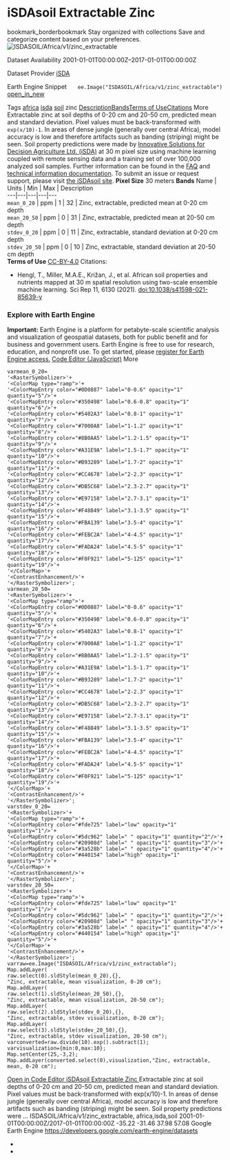  
#  iSDAsoil Extractable Zinc 
bookmark_borderbookmark Stay organized with collections  Save and categorize content based on your preferences.
![ISDASOIL/Africa/v1/zinc_extractable](https://developers.google.com/earth-engine/datasets/images/ISDASOIL/ISDASOIL_Africa_v1_zinc_extractable_sample.png) 

Dataset Availability
    2001-01-01T00:00:00Z–2017-01-01T00:00:00Z 

Dataset Provider
     [ iSDA ](https://isda-africa.com/) 

Earth Engine Snippet
     `    ee.Image("ISDASOIL/Africa/v1/zinc_extractable")   ` [ open_in_new ](https://code.earthengine.google.com/?scriptPath=Examples:Datasets/ISDASOIL/ISDASOIL_Africa_v1_zinc_extractable) 

Tags
     [africa](https://developers.google.com/earth-engine/datasets/tags/africa) [isda](https://developers.google.com/earth-engine/datasets/tags/isda) [soil](https://developers.google.com/earth-engine/datasets/tags/soil)
zinc
[Description](https://developers.google.com/earth-engine/datasets/catalog/ISDASOIL_Africa_v1_zinc_extractable#description)[Bands](https://developers.google.com/earth-engine/datasets/catalog/ISDASOIL_Africa_v1_zinc_extractable#bands)[Terms of Use](https://developers.google.com/earth-engine/datasets/catalog/ISDASOIL_Africa_v1_zinc_extractable#terms-of-use)[Citations](https://developers.google.com/earth-engine/datasets/catalog/ISDASOIL_Africa_v1_zinc_extractable#citations) More
Extractable zinc at soil depths of 0-20 cm and 20-50 cm, predicted mean and standard deviation.
Pixel values must be back-transformed with `exp(x/10)-1`.
In areas of dense jungle (generally over central Africa), model accuracy is low and therefore artifacts such as banding (striping) might be seen.
Soil property predictions were made by [Innovative Solutions for Decision Agriculture Ltd. (iSDA)](https://isda-africa.com/) at 30 m pixel size using machine learning coupled with remote sensing data and a training set of over 100,000 analyzed soil samples.
Further information can be found in the [FAQ](https://www.isda-africa.com/isdasoil/faq/) and [technical information documentation](https://www.isda-africa.com/isdasoil/technical-information/). To submit an issue or request support, please visit [the iSDAsoil site](https://isda-africa.com/isdasoil).
**Pixel Size** 30 meters 
**Bands**
Name | Units | Min | Max | Description  
---|---|---|---|---  
`mean_0_20` | ppm |  1  |  32  | Zinc, extractable, predicted mean at 0-20 cm depth  
`mean_20_50` | ppm |  0  |  31  | Zinc, extractable, predicted mean at 20-50 cm depth  
`stdev_0_20` | ppm |  0  |  11  | Zinc, extractable, standard deviation at 0-20 cm depth  
`stdev_20_50` | ppm |  0  |  10  | Zinc, extractable, standard deviation at 20-50 cm depth  
**Terms of Use**
[CC-BY-4.0](https://spdx.org/licenses/CC-BY-4.0.html)
Citations:
  * Hengl, T., Miller, M.A.E., Križan, J., et al. African soil properties and nutrients mapped at 30 m spatial resolution using two-scale ensemble machine learning. Sci Rep 11, 6130 (2021). [doi:10.1038/s41598-021-85639-y](https://doi.org/10.1038/s41598-021-85639-y)


### Explore with Earth Engine
**Important:** Earth Engine is a platform for petabyte-scale scientific analysis and visualization of geospatial datasets, both for public benefit and for business and government users. Earth Engine is free to use for research, education, and nonprofit use. To get started, please [register for Earth Engine access.](https://console.cloud.google.com/earth-engine)
[Code Editor (JavaScript)](https://developers.google.com/earth-engine/datasets/catalog/ISDASOIL_Africa_v1_zinc_extractable#code-editor-javascript-sample) More
```
varmean_0_20=
'<RasterSymbolizer>'+
'<ColorMap type="ramp">'+
'<ColorMapEntry color="#0D0887" label="0-0.6" opacity="1" quantity="5"/>'+
'<ColorMapEntry color="#350498" label="0.6-0.8" opacity="1" quantity="6"/>'+
'<ColorMapEntry color="#5402A3" label="0.8-1" opacity="1" quantity="7"/>'+
'<ColorMapEntry color="#7000A8" label="1-1.2" opacity="1" quantity="8"/>'+
'<ColorMapEntry color="#8B0AA5" label="1.2-1.5" opacity="1" quantity="9"/>'+
'<ColorMapEntry color="#A31E9A" label="1.5-1.7" opacity="1" quantity="10"/>'+
'<ColorMapEntry color="#B93289" label="1.7-2" opacity="1" quantity="11"/>'+
'<ColorMapEntry color="#CC4678" label="2-2.3" opacity="1" quantity="12"/>'+
'<ColorMapEntry color="#DB5C68" label="2.3-2.7" opacity="1" quantity="13"/>'+
'<ColorMapEntry color="#E97158" label="2.7-3.1" opacity="1" quantity="14"/>'+
'<ColorMapEntry color="#F48849" label="3.1-3.5" opacity="1" quantity="15"/>'+
'<ColorMapEntry color="#FBA139" label="3.5-4" opacity="1" quantity="16"/>'+
'<ColorMapEntry color="#FEBC2A" label="4-4.5" opacity="1" quantity="17"/>'+
'<ColorMapEntry color="#FADA24" label="4.5-5" opacity="1" quantity="18"/>'+
'<ColorMapEntry color="#F0F921" label="5-125" opacity="1" quantity="19"/>'+
'</ColorMap>'+
'<ContrastEnhancement/>'+
'</RasterSymbolizer>';
varmean_20_50=
'<RasterSymbolizer>'+
'<ColorMap type="ramp">'+
'<ColorMapEntry color="#0D0887" label="0-0.6" opacity="1" quantity="5"/>'+
'<ColorMapEntry color="#350498" label="0.6-0.8" opacity="1" quantity="6"/>'+
'<ColorMapEntry color="#5402A3" label="0.8-1" opacity="1" quantity="7"/>'+
'<ColorMapEntry color="#7000A8" label="1-1.2" opacity="1" quantity="8"/>'+
'<ColorMapEntry color="#8B0AA5" label="1.2-1.5" opacity="1" quantity="9"/>'+
'<ColorMapEntry color="#A31E9A" label="1.5-1.7" opacity="1" quantity="10"/>'+
'<ColorMapEntry color="#B93289" label="1.7-2" opacity="1" quantity="11"/>'+
'<ColorMapEntry color="#CC4678" label="2-2.3" opacity="1" quantity="12"/>'+
'<ColorMapEntry color="#DB5C68" label="2.3-2.7" opacity="1" quantity="13"/>'+
'<ColorMapEntry color="#E97158" label="2.7-3.1" opacity="1" quantity="14"/>'+
'<ColorMapEntry color="#F48849" label="3.1-3.5" opacity="1" quantity="15"/>'+
'<ColorMapEntry color="#FBA139" label="3.5-4" opacity="1" quantity="16"/>'+
'<ColorMapEntry color="#FEBC2A" label="4-4.5" opacity="1" quantity="17"/>'+
'<ColorMapEntry color="#FADA24" label="4.5-5" opacity="1" quantity="18"/>'+
'<ColorMapEntry color="#F0F921" label="5-125" opacity="1" quantity="19"/>'+
'</ColorMap>'+
'<ContrastEnhancement/>'+
'</RasterSymbolizer>';
varstdev_0_20=
'<RasterSymbolizer>'+
'<ColorMap type="ramp">'+
'<ColorMapEntry color="#fde725" label="low" opacity="1" quantity="1"/>'+
'<ColorMapEntry color="#5dc962" label=" " opacity="1" quantity="2"/>'+
'<ColorMapEntry color="#20908d" label=" " opacity="1" quantity="3"/>'+
'<ColorMapEntry color="#3a528b" label=" " opacity="1" quantity="4"/>'+
'<ColorMapEntry color="#440154" label="high" opacity="1" quantity="5"/>'+
'</ColorMap>'+
'<ContrastEnhancement/>'+
'</RasterSymbolizer>';
varstdev_20_50=
'<RasterSymbolizer>'+
'<ColorMap type="ramp">'+
'<ColorMapEntry color="#fde725" label="low" opacity="1" quantity="1"/>'+
'<ColorMapEntry color="#5dc962" label=" " opacity="1" quantity="2"/>'+
'<ColorMapEntry color="#20908d" label=" " opacity="1" quantity="3"/>'+
'<ColorMapEntry color="#3a528b" label=" " opacity="1" quantity="4"/>'+
'<ColorMapEntry color="#440154" label="high" opacity="1" quantity="5"/>'+
'</ColorMap>'+
'<ContrastEnhancement/>'+
'</RasterSymbolizer>';
varraw=ee.Image("ISDASOIL/Africa/v1/zinc_extractable");
Map.addLayer(
raw.select(0).sldStyle(mean_0_20),{},
"Zinc, extractable, mean visualization, 0-20 cm");
Map.addLayer(
raw.select(1).sldStyle(mean_20_50),{},
"Zinc, extractable, mean visualization, 20-50 cm");
Map.addLayer(
raw.select(2).sldStyle(stdev_0_20),{},
"Zinc, extractable, stdev visualization, 0-20 cm");
Map.addLayer(
raw.select(3).sldStyle(stdev_20_50),{},
"Zinc, extractable, stdev visualization, 20-50 cm");
varconverted=raw.divide(10).exp().subtract(1);
varvisualization={min:0,max:10};
Map.setCenter(25,-3,2);
Map.addLayer(converted.select(0),visualization,"Zinc, extractable, mean, 0-20 cm");
```
[ Open in Code Editor ](https://code.earthengine.google.com/?scriptPath=Examples:Datasets/ISDASOIL/ISDASOIL_Africa_v1_zinc_extractable)
[ iSDAsoil Extractable Zinc ](https://developers.google.com/earth-engine/datasets/catalog/ISDASOIL_Africa_v1_zinc_extractable)
Extractable zinc at soil depths of 0-20 cm and 20-50 cm, predicted mean and standard deviation. Pixel values must be back-transformed with exp(x/10)-1. In areas of dense jungle (generally over central Africa), model accuracy is low and therefore artifacts such as banding (striping) might be seen. Soil property predictions were …
ISDASOIL/Africa/v1/zinc_extractable, africa,isda,soil 
2001-01-01T00:00:00Z/2017-01-01T00:00:00Z
-35.22 -31.46 37.98 57.08 
Google Earth Engine
https://developers.google.com/earth-engine/datasets
  * [ ](https://doi.org/https://isda-africa.com/)
  * [ ](https://doi.org/https://developers.google.com/earth-engine/datasets/catalog/ISDASOIL_Africa_v1_zinc_extractable)


